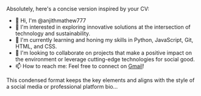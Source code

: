 Absolutely, here's a concise version inspired by your CV:

- 👋 Hi, I'm @anjithmathew777
- 👀 I'm interested in exploring innovative solutions at the intersection of technology and sustainability.
- 🌱 I'm currently learning and honing my skills in Python, JavaScript, Git, HTML, and CSS.
- 💞️ I'm looking to collaborate on projects that make a positive impact on the environment or leverage cutting-edge technologies for social good.
- 📫 How to reach me: Feel free to connect on [Gmail](anjithmathew777@gmail.com)!

This condensed format keeps the key elements and aligns with the style of a social media or professional platform bio...

<!---
anjithmathew777/anjithmathew777 is a ✨ special ✨ repository because its `README.md` (this file) appears on your GitHub profile.
You can click the Preview link to take a look at your changes.
--->
